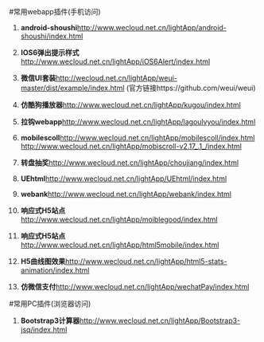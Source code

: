 #常用webapp插件(手机访问)
1. **android-shoushi**http://www.wecloud.net.cn/lightApp/android-shoushi/index.html
2. **IOS6弹出提示样式**http://www.wecloud.net.cn/lightApp/iOS6Alert/index.html
3. **微信UI套装**http://wecloud.net.cn/lightApp/weui-master/dist/example/index.html (官方链接https://github.com/weui/weui)
4. **仿酷狗播放器**http://www.wecloud.net.cn/lightApp/kugou/index.html
5. **拉钩webapp**http://www.wecloud.net.cn/lightApp/lagoulvyou/index.html
6. **mobilescoll**http://www.wecloud.net.cn/lightApp/mobilescoll/index.html
     http://www.wecloud.net.cn/lightApp/mobiscroll-v2.17_.1_/index.html
      
7. **转盘抽奖**http://www.wecloud.net.cn/lightApp/choujiang/index.html
8. **UEhtml**http://www.wecloud.net.cn/lightApp/UEhtml/index.html
9. **webank**http://www.wecloud.net.cn/lightApp/webank/index.html
10. **响应式H5站点**http://www.wecloud.net.cn/lightApp/moiblegood/index.html
11. **响应式H5站点**http://www.wecloud.net.cn/lightApp/html5mobile/index.html
12. **H5曲线图效果**http://www.wecloud.net.cn/lightApp/html5-stats-animation/index.html
13. **仿微信支付**http://www.wecloud.net.cn/lightApp/wechatPay/index.html

#常用PC插件(浏览器访问)
1. **Bootstrap3计算器**http://www.wecloud.net.cn/lightApp/Bootstrap3-jsq/index.html